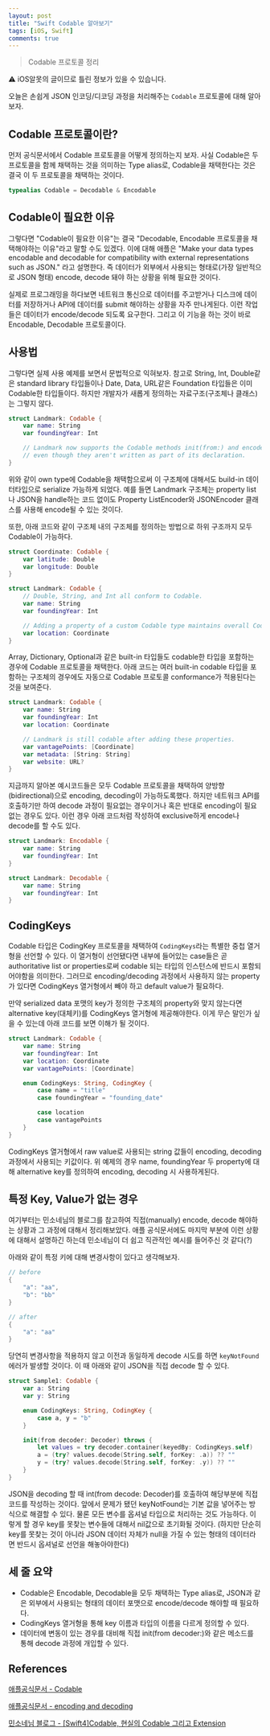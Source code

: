 ```yaml
---
layout: post
title: "Swift Codable 알아보기"
tags: [iOS, Swift]
comments: true
---
```


> Codable 프로토콜 정리  

⚠ iOS알못의 글이므로 틀린 정보가 있을 수 있습니다.  

오늘은 손쉽게 JSON 인코딩/디코딩 과정을 처리해주는 `Codable` 프로토콜에 대해 알아보자.

## Codable 프로토콜이란?

먼저 공식문서에서 Codable 프로토콜을 어떻게 정의하는지 보자. 사실 Codable은 두 프로토콜을 함께 채택하는 것을 의미하는 Type alias로, Codable을 채택한다는 것은 결국 이 두 프로토콜을 채택하는 것이다.

```swift
typealias Codable = Decodable & Encodable
```

## Codable이 필요한 이유

그렇다면 "Codable이 필요한 이유"는 결국 "Decodable, Encodable 프로토콜을 채택해야하는 이유"라고 말할 수도 있겠다. 이에 대해 애플은 "Make your data types encodable and decodable for compatibility with external representations such as JSON." 라고 설명한다. 즉 데이터가 외부에서 사용되는 형태로(가장 일반적으로 JSON 형태) encode, decode 돼야 하는 상황을 위해 필요한 것이다.

실제로 프로그래밍을 하다보면 네트워크 통신으로 데이터를 주고받거나 디스크에 데이터를 저장하거나 API에 데이터를 submit 해야하는 상황을 자주 만나게된다. 이런 작업들은 데이터가 encode/decode 되도록 요구한다. 그리고 이 기능을 하는 것이 바로 Encodable, Decodable 프로토콜이다.

## 사용법

그렇다면 실제 사용 예제를 보면서 문법적으로 익혀보자. 참고로 String, Int, Double같은 standard library 타입들이나 Date, Data, URL같은 Foundation 타입들은 이미 Codable한 타입들이다. 하지만 개발자가 새롭게 정의하는 자료구조(구조체나 클래스)는 그렇지 않다.

```swift
struct Landmark: Codable {
    var name: String
    var foundingYear: Int

    // Landmark now supports the Codable methods init(from:) and encode(to:),
    // even though they aren't written as part of its declaration.
}
```

위와 같이 own type에 Codable을 채택함으로써 이 구조체에 대해서도 build-in 데이터타입으로 serialize 가능하게 되었다. 예를 들면 Landmark 구조체는 property list나 JSON을 handle하는 코드 없이도 Property ListEncoder와 JSONEncoder 클래스를 사용해 encode될 수 있는 것이다.

또한, 아래 코드와 같이 구조체 내의 구조체를 정의하는 방법으로 하위 구조까지 모두 Codable이 가능하다.

```swift
struct Coordinate: Codable {
    var latitude: Double
    var longitude: Double
}

struct Landmark: Codable {
    // Double, String, and Int all conform to Codable.
    var name: String
    var foundingYear: Int

    // Adding a property of a custom Codable type maintains overall Codable conformance.
    var location: Coordinate
}
```

Array, Dictionary, Optional과 같은 built-in 타입들도 codable한 타입을 포함하는 경우에 Codable 프로토콜을 채택한다. 아래 코드는 여러 built-in codable 타입을 포함하는 구조체의 경우에도 자동으로 Codable 프로토콜 conformance가 적용된다는 것을 보여준다.

```swift
struct Landmark: Codable {
    var name: String
    var foundingYear: Int
    var location: Coordinate

    // Landmark is still codable after adding these properties.
    var vantagePoints: [Coordinate]
    var metadata: [String: String]
    var website: URL?
}
```

지금까지 알아본 예시코드들은 모두 Codable 프로토콜을 채택하여 양방향(bidirectional)으로 encoding, decoding이 가능하도록했다. 하지만 네트워크 API를 호출하기만 하여 decode 과정이 필요없는 경우이거나 혹은 반대로 encoding이 필요없는 경우도 있다. 이런 경우 아래 코드처럼 작성하여 exclusive하게 encode나 decode를 할 수도 있다.

```swift
struct Landmark: Encodable {
    var name: String
    var foundingYear: Int
}

struct Landmark: Decodable {
    var name: String
    var foundingYear: Int
}
```

## CodingKeys

Codable 타입은 CodingKey 프로토콜을 채택하여 `CodingKeys`라는 특별한 중첩 열거형을 선언할 수 있다. 이 열거형이 선언됐다면 내부에 들어있는 case들은 곧 authoritative list or properties로써 codable 되는 타입의 인스턴스에 반드시 포함되어야함을 의미한다. 그러므로 encoding/decoding 과정에서 사용하지 않는 property가 있다면 CodingKeys 열거형에서 빼야 하고 default value가 필요하다.

만약 serialized data 포맷의 key가 정의한 구조체의 property와 맞지 않는다면 alternative key(대체키)를 CodingKeys 열거형에 제공해야한다. 이게 무슨 말인가 싶을 수 있는데 아래 코드를 보면 이해가 될 것이다.

```swift
struct Landmark: Codable {
    var name: String
    var foundingYear: Int
    var location: Coordinate
    var vantagePoints: [Coordinate]

    enum CodingKeys: String, CodingKey {
        case name = "title"
        case foundingYear = "founding_date"

        case location
        case vantagePoints
    }
}
```

CodingKeys 열거형에서 raw value로 사용되는 string 값들이 encoding, decoding 과정에서 사용되는 키값이다. 위 예제의 경우 name, foundingYear 두 property에 대해 alternative key를 정의하여 encoding, decoding 시 사용하게된다.

## 특정 Key, Value가 없는 경우

여기부터는 민소네님의 블로그를 참고하여 직접(manually) encode, decode 해야하는 상황과 그 과정에 대해서 정리해보았다. 애플 공식문서에도 마지막 부분에 이런 상황에 대해서 설명하긴 하는데 민소네님이 더 쉽고 직관적인 예시를 들어주신 것 같다(?)

아래와 같이 특정 키에 대해 변경사항이 있다고 생각해보자.

```swift
// before
{
	"a": "aa",
	"b": "bb"
}

// after
{
	"a": "aa"
}
```

당연히 변경사항을 적용하지 않고 이전과 동일하게 decode 시도를 하면 `keyNotFound` 에러가 발생할 것이다. 이 때 아래와 같이 JSON을 직접 decode 할 수 있다.

```swift
struct Sample1: Codable {
    var a: String
    var y: String

    enum CodingKeys: String, CodingKey {
        case a, y = "b"
    }

    init(from decoder: Decoder) throws {
        let values = try decoder.container(keyedBy: CodingKeys.self)
        a = (try? values.decode(String.self, forKey: .a)) ?? ""
        y = (try? values.decode(String.self, forKey: .y)) ?? ""
    }
}
```

JSON을 decoding 할 때 int(from decode: Decoder)를 호출하여 해당부분에 직접 코드를 작성하는 것이다. 앞에서 문제가 됐던 keyNotFound는 기본 값을 넣어주는 방식으로 해결할 수 있다. 물론 모든 변수를 옵셔널 타입으로 처리하는 것도 가능하다. 이렇게 할 경우 key를 못찾는 변수들에 대해서 nil값으로 초기화될 것이다. (하지만 단순히 key를 못찾는 것이 아니라 JSON 데이터 자체가 null을 가질 수 있는 형태의 데이터라면 반드시 옵셔널로 선언을 해놓아야한다)

## 세 줄 요약

- Codable은 Encodable, Decodable을 모두 채택하는 Type alias로, JSON과 같은 외부에서 사용되는 형태의 데이터 포맷으로 encode/decode 해야할 때 필요하다.
- CodingKeys 열거형을 통해 key 이름과 타입의 이름을 다르게 정의할 수 있다.
- 데이터에 변동이 있는 경우를 대비해 직접 init(from decoder:)와 같은 메소드를 통해 decode 과정에 개입할 수 있다.

## References

[애플공식문서 - Codable](https://developer.apple.com/documentation/swift/codable)

[애플공식문서 - encoding and decoding](https://developer.apple.com/documentation/foundation/archives_and_serialization/encoding_and_decoding_custom_types)

[민소네님 블로그 - [Swift4]Codable, 현실의 Codable 그리고 Extension](http://minsone.github.io/programming/swift-codable-and-exceptions-extension)
